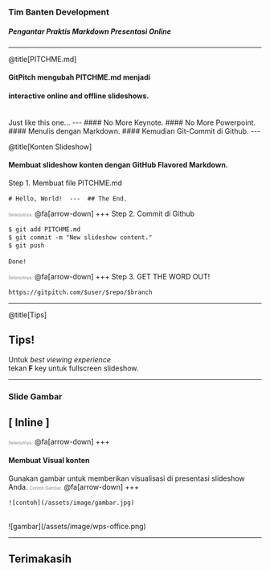 ### Tim Banten Development

##### Pengantar Praktis Markdown Presentasi Online

---
@title[PITCHME.md]

#### GitPitch mengubah <span class="gold">PITCHME.md</span> menjadi
#### interactive online and offline slideshows.
<br>
<span class="aside">Just like this one...</span>
---
#### No More <span class="gray">Keynote</span>.
#### No More <span class="gray">Powerpoint</span>.
<br>
#### Menulis dengan <span class="gold">Markdown</span>.
#### Kemudian  <span class="gold">Git-Commit di Github</span>.
---

@title[Konten Slideshow]

#### Membuat slideshow konten dengan GitHub Flavored Markdown.
Step 1. Membuat file PITCHME.md
```
# Hello, World!  ---  ## The End.
```
<span style="font-size:0.6em; color:gray">Selanjutnya.</span>
@fa[arrow-down]
+++
Step 2. Commit di Github
```shell
$ git add PITCHME.md
$ git commit -m "New slideshow content."
$ git push

Done!
```
<span style="font-size:0.6em; color:gray">Selanjutnya.</span>
@fa[arrow-down]
+++
Step 3. GET THE WORD OUT!
```
https://gitpitch.com/$user/$repo/$branch
```
---
@title[Tips]
## Tips!
Untuk *best viewing experience*   
tekan **F** key untuk fullscreen slideshow.

---
### Slide Gambar
## [ Inline ]
<span style="font-size:0.6em; color:gray">Selanjutnya.</span>
@fa[arrow-down]
+++
#### Membuat Visual konten
Gunakan gambar untuk memberikan visualisasi di presentasi slideshow Anda.
<span style="font-size:0.6em; color:gray">Contoh Gambar.</span>
@fa[arrow-down]
+++

```shell
![contoh](/assets/image/gambar.jpg)
```
<br>
![gambar](/assets/image/wps-office.png)

---

## Terimakasih




